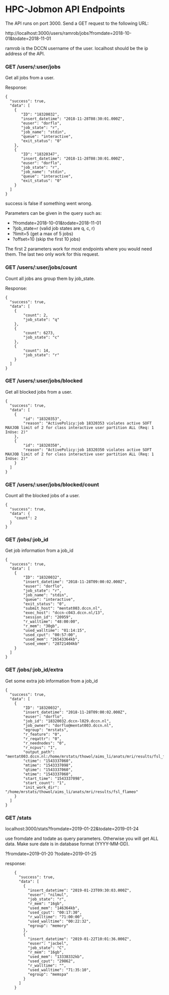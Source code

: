 # HPC-Jobmon API Endpoints

The API runs on port 3000.
Send a GET request to the following URL:

http://localhost:3000/users/ramrob/jobs?fromdate=2018-10-01&todate=2018-11-01

ramrob is the DCCN username of the user. localhost should be the ip address of the API.

### GET /users/:user/jobs

Get all jobs from a user.

Response:

    {
      "success": true,
      "data": [
        {
           "ID": "18320032",
           "insert_datetime": "2018-11-28T08:30:01.000Z",
           "euser": "dorflo",
           "job_state": "r",
           "job_name": "stdin",
           "queue": "interactive",
           "exit_status": "0"
        },
        {
           "ID": "18320347",
           "insert_datetime": "2018-11-28T08:30:01.000Z",
           "euser": "dorflo",
           "job_state": "r",
           "job_name": "stdin",
           "queue": "interactive",
           "exit_status": "0"
        }
      ]
    }

success is false if something went wrong.

Parameters can be given in the query such as:

- ?fromdate=2018-10-01&todate=2018-11-01
- ?job_state=r (valid job states are q, c, r)
- ?limit=5 (get a max of 5 jobs)
- ?offset=10 (skip the first 10 jobs)

The first 2 parameters work for most endpoints where you would need them. The last two only work for this request.


### GET /users/:user/jobs/count

Count all jobs ans group them by job_state.

Response:

    {
      "success": true,
      "data": [
        {
            "count": 2,
            "job_state": "q"
        },
        {
            "count": 6273,
            "job_state": "c"
        },
        {
            "count": 14,
            "job_state": "r"
        }
      ]
    }


### GET /users/:user/jobs/blocked

Get all blocked jobs from a user.

    {
      "success": true,
      "data": [
        {
            "id": "18320353",
            "reason": "ActivePolicy:job 18320353 violates active SOFT MAXJOB limit of 2 for class interactive user partition ALL (Req: 1  InUse: 2)"
        },
        {
            "id": "18320350",
            "reason": "ActivePolicy:job 18320350 violates active SOFT MAXJOB limit of 2 for class interactive user partition ALL (Req: 1  InUse: 2)"
        }
      ]
    }

### GET /users/:user/jobs/blocked/count

Count all the blocked jobs of a user.

    {
      "success": true,
      "data": {
        "count": 2
      }
    }


### GET /jobs/:job_id

Get job information from a job_id

    {
      "success": true,
      "data": [
        {
            "ID": "18320032",
            "insert_datetime": "2018-11-28T09:00:02.000Z",
            "euser": "dorflo",
            "job_state": "r",
            "job_name": "stdin",
            "queue": "interactive",
            "exit_status": "0",
            "submit_host": "mentat003.dccn.nl",
            "exec_host": "dccn-c043.dccn.nl/13",
            "session_id": "20959",
            "r_walltime": "48:00:00",
            "r_mem": "30gb",
            "used_walltime": "01:14:15",
            "used_cput": "00:57:00",
            "used_mem": "26543364kb",
            "used_vmem": "28721404kb"
        }
      ]
    }

### GET /jobs/:job_id/extra

Get some extra job information from a job_id

    {
      "success": true,
      "data": [
        {
            "ID": "18320032",
            "insert_datetime": "2018-11-28T09:00:02.000Z",
            "euser": "dorflo",
            "job_id": "18320032.dccn-l029.dccn.nl",
            "job_owner": "dorflo@mentat003.dccn.nl",
            "egroup": "mrstats",
            "r_feature": "0",
            "r_reqattr": "0",
            "r_neednodes": "0",
            "r_ncpus": "1",
            "output_path": "mentat003.dccn.nl:/home/mrstats/thowol/aims_li/anats/mri/results/fsl_flameo/stdin.o18320032",
            "ctime": "1543337060",
            "mtime": "1543337098",
            "qtime": "1543337060",
            "etime": "1543337060",
            "start_time": "1543337098",
            "start_count": "1",
            "init_work_dir": "/home/mrstats/thowol/aims_li/anats/mri/results/fsl_flameo"
        }
      ]
    }

    
### GET /stats

localhost:3000/stats?fromdate=2019-01-22&todate=2019-01-24

use fromdate and todate as query parameters.
Otherwise you will get ALL data. Make sure date is in database format (YYYY-MM-DD).

?fromdate=2019-01-20
?todate=2019-01-25

response:

        {
          "success": true,
          "data": [
            {
              "insert_datetime": "2019-01-23T09:30:03.000Z",
              "euser": "nilmul",
              "job_state": "r",
              "r_mem": "16gb",
              "used_mem": "146364kb",
              "used_cput": "00:17:30",
              "r_walltime": "71:00:00",
              "used_walltime": "00:22:32",
              "egroup": "memory"
            },
            {
              "insert_datetime": "2019-01-22T10:01:36.000Z",
              "euser": "jacbel",
              "job_state": "C",
              "r_mem": "16gb",
              "used_mem": "13338332kb",
              "used_cput": "29862",
              "r_walltime": "",
              "used_walltime": "71:35:10",
              "egroup": "memspa"
            }
          ]
        }
